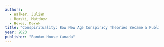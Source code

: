 ```yaml
---
authors:
  - Walker, Julian
  - Remski, Matthew
  - Beres, Derek 
title: "Conspirituality: How New Age Conspiracy Theories Became a Public Health Threat"
year: 2023
publisher: "Random House Canada"
---
```





